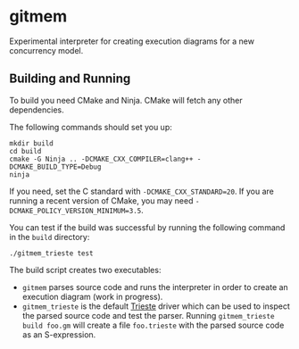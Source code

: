 # gitmem

Experimental interpreter for creating execution diagrams for a new
concurrency model.

## Building and Running

To build you need CMake and Ninja. CMake will fetch any other dependencies.

The following commands should set you up:

```
mkdir build
cd build
cmake -G Ninja .. -DCMAKE_CXX_COMPILER=clang++ -DCMAKE_BUILD_TYPE=Debug
ninja
```

If you need, set the C standard with `-DCMAKE_CXX_STANDARD=20`.
If you are running a recent version of CMake, you may need
`-DCMAKE_POLICY_VERSION_MINIMUM=3.5`.

You can test if the build was successful by running the following
command in the `build` directory:

```
./gitmem_trieste test
```

The build script creates two executables:

- `gitmem` parses source code and runs the interpreter in order to
  create an execution diagram (work in progress).
- `gitmem_trieste` is the default
  [Trieste](https://github.com/microsoft/Trieste) driver which can
  be used to inspect the parsed source code and test the parser.
  Running `gitmem_trieste build foo.gm` will create a file
  `foo.trieste` with the parsed source code as an S-expression.
